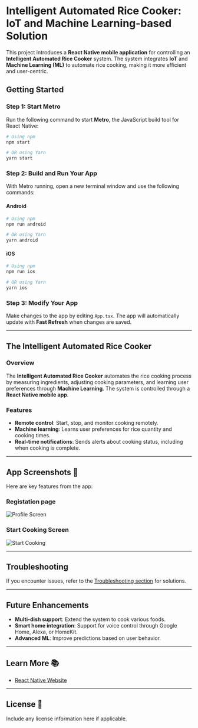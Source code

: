 
# Intelligent Automated Rice Cooker: IoT and Machine Learning-based Solution

This project introduces a **React Native mobile application** for controlling an **Intelligent Automated Rice Cooker** system. The system integrates **IoT** and **Machine Learning (ML)** to automate rice cooking, making it more efficient and user-centric.

## Getting Started

### Step 1: Start Metro

Run the following command to start **Metro**, the JavaScript build tool for React Native:

```sh
# Using npm
npm start

# OR using Yarn
yarn start
```

### Step 2: Build and Run Your App

With Metro running, open a new terminal window and use the following commands:

#### Android

```sh
# Using npm
npm run android

# OR using Yarn
yarn android
```

#### iOS

```sh
# Using npm
npm run ios

# OR using Yarn
yarn ios
```

### Step 3: Modify Your App

Make changes to the app by editing `App.tsx`. The app will automatically update with **Fast Refresh** when changes are saved.

---

## The Intelligent Automated Rice Cooker

### Overview

The **Intelligent Automated Rice Cooker** automates the rice cooking process by measuring ingredients, adjusting cooking parameters, and learning user preferences through **Machine Learning**. The system is controlled through a **React Native mobile app**.

### Features

- **Remote control**: Start, stop, and monitor cooking remotely.
- **Machine learning**: Learns user preferences for rice quantity and cooking times.
- **Real-time notifications**: Sends alerts about cooking status, including when cooking is complete.

---

## App Screenshots 📱

Here are key features from the app:

### **Registation page**
![Profile Screen](https://drive.google.com/uc?id=1pdVcPwKQCoL7gRWVoj9DinyldwlFbEj0)

### **Start Cooking Screen**
![Start Cooking](./assets/screenshots/start-cooking.png)

---

## Troubleshooting

If you encounter issues, refer to the [Troubleshooting section](https://reactnative.dev/docs/troubleshooting) for solutions.

---

## Future Enhancements

- **Multi-dish support**: Extend the system to cook various foods.
- **Smart home integration**: Support for voice control through Google Home, Alexa, or HomeKit.
- **Advanced ML**: Improve predictions based on user behavior.

---

## Learn More 📚

- [React Native Website](https://reactnative.dev)

---

## License 📄

Include any license information here if applicable.
